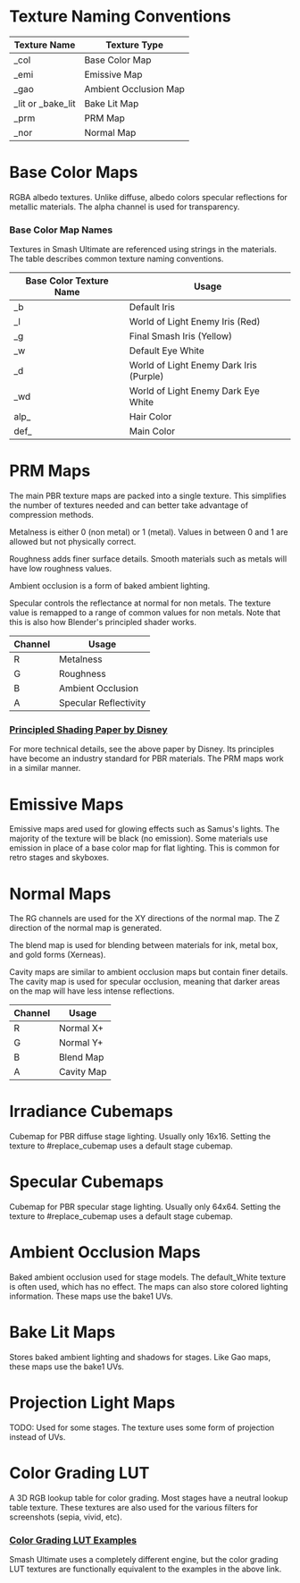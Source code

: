 # Texture Naming Conventions
| Texture Name | Texture Type |
| --- | --- |
| _col | Base Color Map |
| _emi | Emissive Map |
| _gao | Ambient Occlusion Map |
| _lit or _bake_lit | Bake Lit Map |
| _prm | PRM Map |
| _nor | Normal Map |

# Base Color Maps
RGBA albedo textures. Unlike diffuse, albedo colors specular reflections for metallic materials.
The alpha channel is used for transparency.

### Base Color Map Names
Textures in Smash Ultimate are referenced using strings in the materials. The table describes common
texture naming conventions.

| Base Color Texture Name | Usage |
| --- | --- |
| _b | Default Iris |
| _l | World of Light Enemy Iris (Red) |
| _g | Final Smash Iris (Yellow) |
| _w | Default Eye White |
| _d | World of Light Enemy Dark Iris (Purple) |
| _wd | World of Light Enemy Dark Eye White |
| alp_ | Hair Color |
| def_ | Main Color |

# PRM Maps
The main PBR texture maps are packed into a single texture. This simplifies the number of textures
needed and can better take advantage of compression methods.

Metalness is either 0 (non metal) or 1
(metal). Values in between 0 and 1 are allowed but not physically correct.

Roughness adds finer surface details. Smooth materials such as metals will have low roughness values.

Ambient occlusion is a form of baked ambient
lighting.

Specular controls the reflectance at normal for non metals. The texture value is remapped to a range
of common values for non metals. Note that this is also how Blender's principled shader works.

| Channel | Usage |
| --- | --- |
| R | Metalness  |
| G | Roughness   |
| B | Ambient Occlusion |
| A | Specular Reflectivity |


### [Principled Shading Paper by Disney](https://disney-animation.s3.amazonaws.com/library/s2012_pbs_disney_brdf_notes_v2.pdf)
For more technical details, see the above paper by Disney. Its principles have become an industry standard for PBR materials. The PRM maps work in a similar manner.

# Emissive Maps
Emissive maps ared used for glowing effects such as Samus's lights. The majority of the texture will
be black (no emission). Some materials use emission in place of a base color map for flat lighting.
This is common for retro stages and skyboxes.

# Normal Maps
The RG channels are used for the XY directions of the normal map. The Z direction of the normal map
is generated.

The blend map is used for blending between materials for ink, metal box, and gold forms
(Xerneas).

Cavity maps are similar to ambient occlusion maps but contain finer
details. The cavity map is used for specular occlusion, meaning that darker areas on the map will
have less intense reflections.

| Channel | Usage |
| --- | --- |
| R | Normal X+  |
| G | Normal Y+  |
| B | Blend Map  |
| A | Cavity Map|

# Irradiance Cubemaps
Cubemap for PBR diffuse stage lighting. Usually only 16x16. Setting the texture to #replace_cubemap
uses a default stage cubemap.

# Specular Cubemaps
Cubemap for PBR specular stage lighting. Usually only 64x64. Setting the texture to #replace_cubemap
uses a default stage cubemap.

# Ambient Occlusion Maps
Baked ambient occlusion used for stage models. The default_White texture is often used, which has no
effect. The maps can also store colored lighting information. These maps use the bake1 UVs.

# Bake Lit Maps
Stores baked ambient lighting and shadows for stages. Like Gao maps, these maps use the bake1 UVs.  

# Projection Light Maps
TODO: Used for some stages. The texture uses some form of projection instead of UVs.

# Color Grading LUT
A 3D RGB lookup table for color grading. Most stages have a neutral lookup table texture. These
textures are also used for the various filters for screenshots (sepia, vivid, etc).

### [Color Grading LUT Examples](https://docs.unrealengine.com/en-us/Engine/Rendering/PostProcessEffects/UsingLUTs)
Smash Ultimate uses a completely different engine, but the color grading LUT textures are functionally equivalent to the examples in the above link.  
